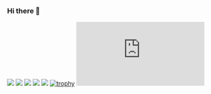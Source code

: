 ### Hi there 👋
![](http://github-profile-summary-cards.vercel.app/api/cards/profile-details?username=11104&theme=nord_bright)
![](http://github-profile-summary-cards.vercel.app/api/cards/stats?username=11104&theme=nord_bright)
![](http://github-profile-summary-cards.vercel.app/api/cards/productive-time?username=11104&theme=nord_bright&utcOffset=8)
![](http://github-profile-summary-cards.vercel.app/api/cards/repos-per-language?username=11104&theme=nord_bright)
![](http://github-profile-summary-cards.vercel.app/api/cards/most-commit-language?username=11104&theme=nord_bright)
[![trophy](https://github-profile-trophy.vercel.app/?username=11104)](https://github.com/ryo-ma/github-profile-trophy)
[![My Stats](https://github-stats-evirunurm.vercel.app/api/stats.js?username=11104)](https://github.com/evirunurm/github-stats)
 

<!--
**11104/11104** is a ✨ _special_ ✨ repository because its `README.md` (this file) appears on your GitHub profile.

Here are some ideas to get you started:

- 🔭 I’m currently working on ...
- 🌱 I’m currently learning ...
- 👯 I’m looking to collaborate on ...
- 🤔 I’m looking for help with ...
- 💬 Ask me about ...
- 📫 How to reach me: ...
- 😄 Pronouns: ...
- ⚡ Fun fact: ...
-->
